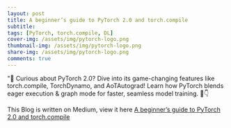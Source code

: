 ```yaml
---
layout: post
title: A beginner’s guide to PyTorch 2.0 and torch.compile
subtitle:
tags: [PyTorch, torch.compile, DL]
cover-img: /assets/img/pytorch-logo.png
thumbnail-img: /assets/img/pytorch-logo.png
share-img: /assets/img/pytorch-logo.png
comments: true
---
```


"🚀 Curious about PyTorch 2.0? Dive into its game-changing features like torch.compile, TorchDynamo, and AoTAutograd! Learn how PyTorch blends eager execution & graph mode for faster, seamless model training. 🧵👇

This Blog is written on Medium, view it here  [A beginner’s guide to PyTorch 2.0 and torch.compile
](https://medium.com/@ishankumar216/a-beginners-guide-to-pytorch-2-0-and-torch-compile-7bd8a27ef7bd)
